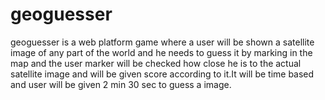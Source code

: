 # geoguesser

geoguesser is a web platform game where a user will be shown a satellite image of any part of the world and he needs to guess it by marking in the map and the user marker will be checked how close he is to the actual satellite image and will be given score according to it.It will be time based and user will be given 2 min 30 sec to guess a image.